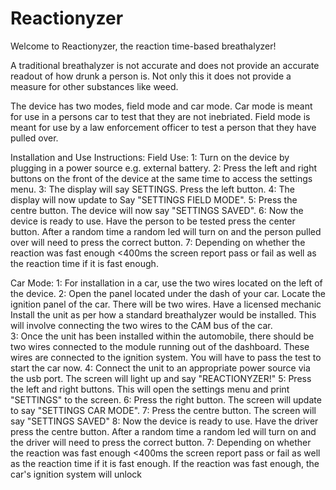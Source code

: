 # Reactionyzer

Welcome to Reactionyzer, the reaction time-based breathalyzer!

A traditional breathalyzer is not accurate and does not provide an accurate 
readout of how drunk a person is. Not only this it does not provide a measure
for other substances like weed. 

The device has two modes, field mode and car mode. Car mode is meant for use
in a persons car to test that they are not inebriated. Field mode is meant 
for use by a law enforcement officer to test a person that they have pulled
over. 

Installation and Use Instructions: 
Field Use: 
	1: Turn on the device by plugging in a power source e.g. external battery. 
	2: Press the left and right buttons on the front of the device at the same
	   time to access the settings menu. 
	3: The display will say SETTINGS. Press the left button. 
	4: The display will now update to Say "SETTINGS FIELD MODE". 
	5: Press the centre button. The device will now say "SETTINGS SAVED".
	6: Now the device is ready to use. Have the person to be tested press the 
		center button. After a random time a random led will turn on and 
		the person pulled over will need to press the correct button. 
	7: Depending on whether the reaction was fast enough <400ms the screen 
		report pass or fail as well as the reaction time if it is fast
		enough. 

Car Mode: 
	1: For installation in a car, use the two wires located on the left of 
		the device. 
	2: Open the panel located under the dash of your car. Locate the ignition
		panel of the car. There will be two wires. Have a licensed mechanic 
		Install the unit as per how a standard breathalyzer would be installed.
		This will involve connecting the two wires to the CAM bus of the car.  
	3: Once the unit has been installed within the automobile, there should be 
		two wires connected to the module running out of the dashboard. These
		wires are connected to the ignition system. You will have to pass 
		the test to start the car now. 
	4: Connect the unit to an appropriate power source via the usb port. The screen
		will light up and say "REACTIONYZER!" 
	5: Press the left and right buttons. This will open the settings menu and print 
		"SETTINGS" to the screen. 
	6: Press the right button. The screen will update to say "SETTINGS CAR MODE".
	7: Press the centre button. The screen will say "SETTINGS SAVED" 
	8: Now the device is ready to use. Have the driver press the centre button. 
		After a random time a random led will turn on and the driver will need 
		to press the correct button. 
	7: Depending on whether the reaction was fast enough <400ms the screen 
		report pass or fail as well as the reaction time if it is fast
		enough. If the reaction was fast enough, the car's ignition system will
		unlock

		

